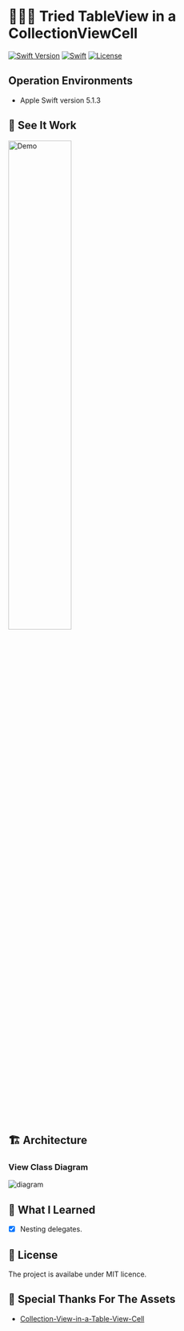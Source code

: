 #  🗿🗿🗿 Tried TableView in a CollectionViewCell

[![Swift Version](https://img.shields.io/badge/Swift-5-F16D39.svg)](https://developer.apple.com/swift)
[![Swift](https://img.shields.io/badge/language-Swift-orange.svg?style=flat)](https://developer.apple.com/swift/)
[![License](https://img.shields.io/badge/license-MIT-blue.svg)](https://github.com/mtynior/ColorizeSwift/blob/master/LICENSE.md)

## Operation Environments

- Apple Swift version 5.1.3

## 🎥 See It Work

<img src="https://github.com/smapira/Tried-TableView-in-a-CollectionViewCell/blob/master/work.gif?raw=true" alt="Demo" width="50%" />

## 🏗 Architecture
### View Class Diagram

![diagram](https://github.com/smapira/Tried-TableView-in-a-CollectionViewCell/blob/master/diagram.png?raw=true)

## 🧠 What I Learned

- [x] Nesting delegates.

## 🔖 License

The project is availabe under MIT licence.

## 🙏 Special Thanks For The Assets
- [ Collection-View-in-a-Table-View-Cell ](https://github.com/ashfurrow/Collection-View-in-a-Table-View-Cell/)

